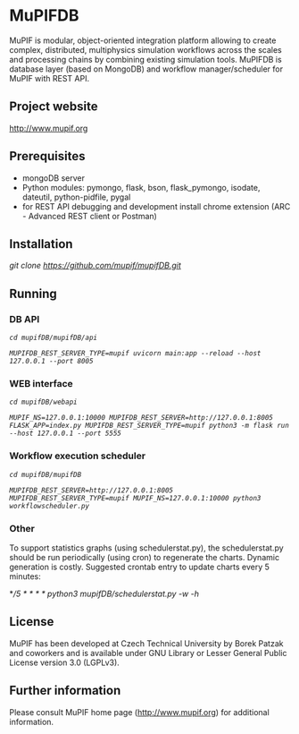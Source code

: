 # MuPIFDB 

MuPIF is modular, object-oriented integration platform allowing to create complex, distributed, multiphysics simulation workflows across the scales and processing chains by combining existing simulation tools. MuPIFDB is database layer (based on MongoDB) and workflow manager/scheduler for MuPIF with REST API.

## Project website
http://www.mupif.org

## Prerequisites
* mongoDB server
* Python modules: pymongo, flask, bson, flask_pymongo, isodate, dateutil, python-pidfile, pygal
* for REST API debugging and development install chrome extension (ARC - Advanced REST client or Postman)

## Installation
*git clone https://github.com/mupif/mupifDB.git*

## Running

### DB API

*```cd mupifDB/mupifDB/api```*

*```MUPIFDB_REST_SERVER_TYPE=mupif uvicorn main:app --reload --host 127.0.0.1 --port 8005```*

### WEB interface

*```cd mupifDB/webapi```*

*```MUPIF_NS=127.0.0.1:10000 MUPIFDB_REST_SERVER=http://127.0.0.1:8005 FLASK_APP=index.py MUPIFDB_REST_SERVER_TYPE=mupif python3 -m flask run --host 127.0.0.1 --port 5555```*

### Workflow execution scheduler

*```cd mupifDB/mupifDB```*

*```MUPIFDB_REST_SERVER=http://127.0.0.1:8005 MUPIFDB_REST_SERVER_TYPE=mupif MUPIF_NS=127.0.0.1:10000 python3 workflowscheduler.py```*

### Other

To support statistics graphs (using schedulerstat.py), the schedulerstat.py should be run periodically (using cron) to regenerate the charts. Dynamic generation is costly. Suggested crontab entry to update charts every 5 minutes:

**/5 * * * * python3 mupifDB/schedulerstat.py -w -h*






## License
MuPIF has been developed at Czech Technical University by Borek Patzak and coworkers and is available under GNU Library or Lesser General Public License version 3.0 (LGPLv3).

## Further information
Please consult MuPIF home page (http://www.mupif.org) for additional information.
